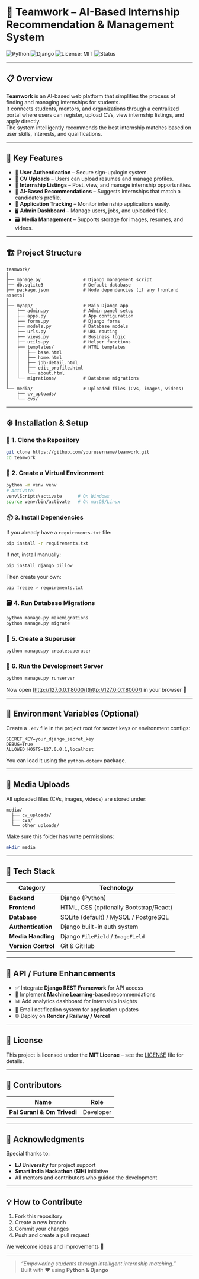 # 🧠 Teamwork – AI-Based Internship Recommendation & Management System

![Python](https://img.shields.io/badge/Python-3.11%2B-blue?logo=python)
![Django](https://img.shields.io/badge/Django-5.0-green?logo=django)
![License: MIT](https://img.shields.io/badge/License-MIT-yellow.svg)
![Status](https://img.shields.io/badge/Status-Active-brightgreen)

---

## 📋 Overview
**Teamwork** is an AI-based web platform that simplifies the process of finding and managing internships for students.  
It connects students, mentors, and organizations through a centralized portal where users can register, upload CVs, view internship listings, and apply directly.  
The system intelligently recommends the best internship matches based on user skills, interests, and qualifications.

---

## 🚀 Key Features
- 🔐 **User Authentication** – Secure sign-up/login system.  
- 📄 **CV Uploads** – Users can upload resumes and manage profiles.  
- 💼 **Internship Listings** – Post, view, and manage internship opportunities.  
- 🎯 **AI-Based Recommendations** – Suggests internships that match a candidate’s profile.  
- 🧾 **Application Tracking** – Monitor internship applications easily.  
- 🖥️ **Admin Dashboard** – Manage users, jobs, and uploaded files.  
- 🗃️ **Media Management** – Supports storage for images, resumes, and videos.

---

## 🏗️ Project Structure
```
teamwork/
│
├── manage.py                # Django management script
├── db.sqlite3               # Default database
├── package.json             # Node dependencies (if any frontend assets)
│
├── myapp/                   # Main Django app
│   ├── admin.py             # Admin panel setup
│   ├── apps.py              # App configuration
│   ├── forms.py             # Django forms
│   ├── models.py            # Database models
│   ├── urls.py              # URL routing
│   ├── views.py             # Business logic
│   ├── utils.py             # Helper functions
│   ├── templates/           # HTML templates
│   │   ├── base.html
│   │   ├── home.html
│   │   ├── job-detail.html
│   │   ├── edit_profile.html
│   │   └── about.html
│   └── migrations/          # Database migrations
│
└── media/                   # Uploaded files (CVs, images, videos)
    ├── cv_uploads/
    └── cvs/
```

---

## ⚙️ Installation & Setup

### 🧩 1. Clone the Repository
```bash
git clone https://github.com/yourusername/teamwork.git
cd teamwork
```

### 🧱 2. Create a Virtual Environment
```bash
python -m venv venv
# Activate:
venv\Scripts\activate      # On Windows
source venv/bin/activate   # On macOS/Linux
```

### 📦 3. Install Dependencies
If you already have a `requirements.txt` file:
```bash
pip install -r requirements.txt
```

If not, install manually:
```bash
pip install django pillow
```

Then create your own:
```bash
pip freeze > requirements.txt
```

### 🗃️ 4. Run Database Migrations
```bash
python manage.py makemigrations
python manage.py migrate
```

### 👑 5. Create a Superuser
```bash
python manage.py createsuperuser
```

### 🧠 6. Run the Development Server
```bash
python manage.py runserver
```
Now open [http://127.0.0.1:8000/](http://127.0.0.1:8000/) in your browser 🚀

---

## 🧰 Environment Variables (Optional)
Create a `.env` file in the project root for secret keys or environment configs:
```
SECRET_KEY=your_django_secret_key
DEBUG=True
ALLOWED_HOSTS=127.0.0.1,localhost
```

You can load it using the `python-dotenv` package.

---

## 📁 Media Uploads
All uploaded files (CVs, images, videos) are stored under:
```
media/
  ├── cv_uploads/
  ├── cvs/
  └── other_uploads/
```

Make sure this folder has write permissions:
```bash
mkdir media
```

---

## 🧠 Tech Stack
| Category | Technology |
|-----------|-------------|
| **Backend** | Django (Python) |
| **Frontend** | HTML, CSS (optionally Bootstrap/React) |
| **Database** | SQLite (default) / MySQL / PostgreSQL |
| **Authentication** | Django built-in auth system |
| **Media Handling** | Django `FileField` / `ImageField` |
| **Version Control** | Git & GitHub |

---

## 🧩 API / Future Enhancements
- ✅ Integrate **Django REST Framework** for API access  
- 🧠 Implement **Machine Learning**-based recommendations  
- 📊 Add analytics dashboard for internship insights  
- 📧 Email notification system for application updates  
- 🌐 Deploy on **Render / Railway / Vercel**

---

## 📜 License
This project is licensed under the **MIT License** – see the [LICENSE](LICENSE) file for details.

---

## 👥 Contributors
| Name | Role |
|------|------|
| **Pal Surani & Om Trivedi** | Developer |


---

## 🌟 Acknowledgments
Special thanks to:
- **LJ University** for project support  
- **Smart India Hackathon (SIH)** initiative  
- All mentors and contributors who guided the development  

---

## 💡 How to Contribute
1. Fork this repository  
2. Create a new branch  
3. Commit your changes  
4. Push and create a pull request  

We welcome ideas and improvements 🎉

---

> *“Empowering students through intelligent internship matching.”*  
> Built with ❤️ using **Python & Django**
